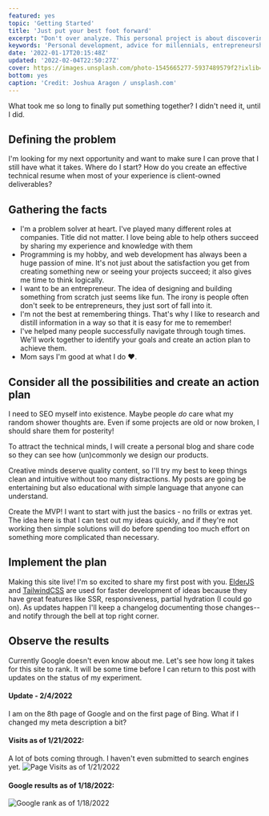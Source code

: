 ```yaml
---
featured: yes
topic: 'Getting Started'
title: 'Just put your best foot forward'
excerpt: "Don't over analyze. This personal project is about discovering the value in taking action and moving forward."
keywords: 'Personal development, advice for millennials, entrepreneurship tips, success stories'
date: '2022-01-17T20:15:48Z'
updated: '2022-02-04T22:50:27Z'
cover: https://images.unsplash.com/photo-1545665277-5937489579f2?ixlib=rb-1.2.1&ixid=MnwxMjA3fDB8MHxwaG90by1wYWdlfHx8fGVufDB8fHx8&auto=format&fit=crop&w=2670&q=80
bottom: yes
caption: 'Credit: Joshua Aragon / unsplash.com'
---
```


What took me so long to finally put something together? I didn't need it, until I did.

## Defining the problem

I'm looking for my next opportunity and want to make sure I can prove that I still have what it takes. Where do I start? How do you create an effective technical resume when most of your experience is client-owned deliverables?

## Gathering the facts

- I'm a problem solver at heart. I've played many different roles at companies. Title did not matter. I love being able to help others succeed by sharing my experience and knowledge with them
- Programming is my hobby, and web development has always been a huge passion of mine. It's not just about the satisfaction you get from creating something new or seeing your projects succeed; it also gives me time to think logically.
- I want to be an entrepreneur. The idea of designing and building something from scratch just seems like fun. The irony is people often don't seek to be entrepreneurs, they just sort of fall into it.
- I'm not the best at remembering things. That's why I like to research and distill information in a way so that it is easy for me to remember!
- I've helped many people successfully navigate through tough times. We'll work together to identify your goals and create an action plan to achieve them.
- Mom says I'm good at what I do ❤.

## Consider all the possibilities and create an action plan

I need to SEO myself into existence. Maybe people _do_ care what my random shower thoughts are. Even if some projects are old or now broken, I should share them for posterity!

To attract the technical minds, I will create a personal blog and share code so they can see how (un)commonly we design our products.

Creative minds deserve quality content, so I'll try my best to keep things clean and intuitive without too many distractions. My posts are going be entertaining but also educational with simple language that anyone can understand.

Create the MVP! I want to start with just the basics - no frills or extras yet. The idea here is that I can test out my ideas quickly, and if they're not working then simple solutions will do before spending too much effort on something more complicated than necessary.

## Implement the plan

Making this site live! I'm so excited to share my first post with you. [ElderJS](https://elderguide.com/tech/elderjs/) and [TailwindCSS](https://tailwindcss.com/) are used for faster development of ideas because they have great features like SSR, responsiveness, partial hydration (I could go on). As updates happen I'll keep a changelog documenting those changes--and notify through the bell at top right corner.

## Observe the results

Currently Google doesn't even know about me. Let's see how long it takes for this site to rank. It will be some time before I can return to this post with updates on the status of my experiment.

#### Update - 2/4/2022
I am on the 8th page of Google and on the first page of Bing. What if I changed my meta description a bit?

#### Visits as of 1/21/2022:
A lot of bots coming through. I haven't even submitted to search engines yet.
![Page Visits as of 1/21/2022](blog/visits.png 'Page Visits as of 1/21/2022')

#### Google results as of 1/18/2022:
![Google rank as of 1/18/2022](google.jpg 'Google results as of 1/18/2022')